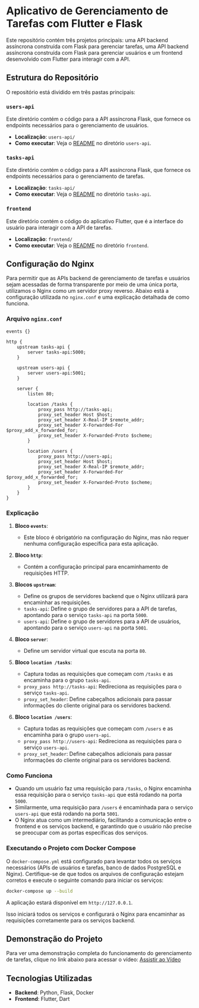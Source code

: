 # Aplicativo de Gerenciamento de Tarefas com Flutter e Flask

Este repositório contém três projetos principais: uma API backend assíncrona construída com Flask para gerenciar tarefas, uma API backend assíncrona construída com Flask para gerenciar usuários e um frontend desenvolvido com Flutter para interagir com a API.

## Estrutura do Repositório

O repositório está dividido em três pastas principais:

### `users-api`

Este diretório contém o código para a API assíncrona Flask, que fornece os endpoints necessários para o gerenciamento de usuários.

- **Localização**: `users-api/`
- **Como executar**: Veja o [README](./users-api/README.md) no diretório `users-api`.

### `tasks-api`

Este diretório contém o código para a API assíncrona Flask, que fornece os endpoints necessários para o gerenciamento de tarefas.

- **Localização**: `tasks-api/`
- **Como executar**: Veja o [README](./tasks-api/README.md) no diretório `tasks-api`.

### `frontend`

Este diretório contém o código do aplicativo Flutter, que é a interface do usuário para interagir com a API de tarefas.

- **Localização**: `frontend/`
- **Como executar**: Veja o [README](./frontend/README.md) no diretório `frontend`.


## Configuração do Nginx

Para permitir que as APIs backend de gerenciamento de tarefas e usuários sejam acessadas de forma transparente por meio de uma única porta, utilizamos o Nginx como um servidor proxy reverso. Abaixo está a configuração utilizada no `nginx.conf` e uma explicação detalhada de como funciona.

### Arquivo `nginx.conf`

```nginx
events {}

http {
    upstream tasks-api {
        server tasks-api:5000;
    }

    upstream users-api {
        server users-api:5001;
    }

    server {
        listen 80;

        location /tasks {
            proxy_pass http://tasks-api;
            proxy_set_header Host $host;
            proxy_set_header X-Real-IP $remote_addr;
            proxy_set_header X-Forwarded-For $proxy_add_x_forwarded_for;
            proxy_set_header X-Forwarded-Proto $scheme;
        }

        location /users {
            proxy_pass http://users-api;
            proxy_set_header Host $host;
            proxy_set_header X-Real-IP $remote_addr;
            proxy_set_header X-Forwarded-For $proxy_add_x_forwarded_for;
            proxy_set_header X-Forwarded-Proto $scheme;
        }
    }
}
```

### Explicação

1. **Bloco `events`**:
    - Este bloco é obrigatório na configuração do Nginx, mas não requer nenhuma configuração específica para esta aplicação.

2. **Bloco `http`**:
    - Contém a configuração principal para encaminhamento de requisições HTTP.

3. **Blocos `upstream`**:
    - Define os grupos de servidores backend que o Nginx utilizará para encaminhar as requisições.
    - `tasks-api`: Define o grupo de servidores para a API de tarefas, apontando para o serviço `tasks-api` na porta `5000`.
    - `users-api`: Define o grupo de servidores para a API de usuários, apontando para o serviço `users-api` na porta `5001`.

4. **Bloco `server`**:
    - Define um servidor virtual que escuta na porta `80`.

5. **Bloco `location /tasks`**:
    - Captura todas as requisições que começam com `/tasks` e as encaminha para o grupo `tasks-api`.
    - `proxy_pass http://tasks-api`: Redireciona as requisições para o serviço `tasks-api`.
    - `proxy_set_header`: Define cabeçalhos adicionais para passar informações do cliente original para os servidores backend.

6. **Bloco `location /users`**:
    - Captura todas as requisições que começam com `/users` e as encaminha para o grupo `users-api`.
    - `proxy_pass http://users-api`: Redireciona as requisições para o serviço `users-api`.
    - `proxy_set_header`: Define cabeçalhos adicionais para passar informações do cliente original para os servidores backend.

### Como Funciona

- Quando um usuário faz uma requisição para `/tasks`, o Nginx encaminha essa requisição para o serviço `tasks-api` que está rodando na porta `5000`.
- Similarmente, uma requisição para `/users` é encaminhada para o serviço `users-api` que está rodando na porta `5001`.
- O Nginx atua como um intermediário, facilitando a comunicação entre o frontend e os serviços backend, e garantindo que o usuário não precise se preocupar com as portas específicas dos serviços.

### Executando o Projeto com Docker Compose

O `docker-compose.yml` está configurado para levantar todos os serviços necessários (APIs de usuários e tarefas, banco de dados PostgreSQL e Nginx). Certifique-se de que todos os arquivos de configuração estejam corretos e execute o seguinte comando para iniciar os serviços:

```sh
docker-compose up --build
```

A aplicação estará disponível em `http://127.0.0.1`.

Isso iniciará todos os serviços e configurará o Nginx para encaminhar as requisições corretamente para os serviços backend.

## Demonstração do Projeto

Para ver uma demonstração completa do funcionamento do gerenciamento de tarefas, clique no link abaixo para acessar o vídeo:
[Assistir ao Vídeo](https://youtu.be/e7kYtUnUVnM)

## Tecnologias Utilizadas

- **Backend**: Python, Flask, Docker
- **Frontend**: Flutter, Dart
